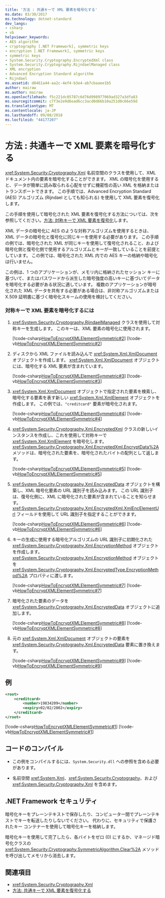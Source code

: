```yaml
---
title: '方法 : 共通キーで XML 要素を暗号化する'
ms.date: 03/30/2017
ms.technology: dotnet-standard
dev_langs:
- csharp
- vb
helpviewer_keywords:
- AES algorithm
- cryptography [.NET Framework], symmetric keys
- encryption [.NET Framework], symmetric keys
- symmetric keys
- System.Security.Cryptography.EncryptedXml class
- System.Security.Cryptography.RijndaelManaged class
- XML encryption
- Advanced Encryption Standard algorithm
- Rijndael
ms.assetid: d8461a44-aa2c-4ef4-b3e4-ab7cbaaee1b5
author: mairaw
ms.author: mairaw
ms.openlocfilehash: f5c221dc05787c6d76d998977069ad327a3dfa83
ms.sourcegitcommit: c7f3e2e9d6ead6cc3acd0d66b10a251d0c66e59d
ms.translationtype: MT
ms.contentlocale: ja-JP
ms.lasthandoff: 09/08/2018
ms.locfileid: "44177207"
---
```

# <a name="how-to-encrypt-xml-elements-with-symmetric-keys"></a>方法 : 共通キーで XML 要素を暗号化する
<xref:System.Security.Cryptography.Xml> 名前空間のクラスを使用して、XML ドキュメント内の要素を暗号化することができます。  XML の暗号化を使用すると、データが簡単に読み取られる心配をせずに機密性の高い XML を格納またはトランスポートできます。  この手順では、Advanced Encryption Standard (AES) アルゴリズム (Rijndael としても知られる) を使用して XML 要素を復号化します。  
  
 この手順を使用して暗号化された XML 要素を復号化する方法については、次を参照してください。[方法: 対称キーで XML 要素を復号化](../../../docs/standard/security/how-to-decrypt-xml-elements-with-symmetric-keys.md)します。  
  
 XML データの暗号化に AES のような対称アルゴリズムを使用するときは、XML データの暗号化と復号化に同じキーを使用する必要があります。  この手順の例では、暗号化された XML が同じキーを使用して復号化されること、および暗号化側と復号化側で使用するアルゴリズムとキーが一致していることを前提としています。  この例では、暗号化された XML 内での AES キーの格納や暗号化は行いません。  
  
 この例は、1 つのアプリケーションが、メモリ内に格納されたセッション キーに基づいて、またはパスワードから派生した暗号強度の高いキーに基づいてデータを暗号化する必要がある状況に適しています。  複数のアプリケーションが暗号化された XML データを共有する必要がある場合は、非対称アルゴリズムまたは X.509 証明書に基づく暗号化スキームの使用を検討してください。  
  
### <a name="to-encrypt-an-xml-element-with-a-symmetric-key"></a>対称キーで XML 要素を暗号化するには  
  
1.  <xref:System.Security.Cryptography.RijndaelManaged> クラスを使用して対称キーを生成します。  このキーは、XML 要素の暗号化に使用されます。  
  
     [!code-csharp[HowToEncryptXMLElementSymmetric#2](../../../samples/snippets/csharp/VS_Snippets_CLR/HowToEncryptXMLElementSymmetric/cs/sample.cs#2)]
     [!code-vb[HowToEncryptXMLElementSymmetric#2](../../../samples/snippets/visualbasic/VS_Snippets_CLR/HowToEncryptXMLElementSymmetric/vb/sample.vb#2)]  
  
2.  ディスクから XML ファイルを読み込んで <xref:System.Xml.XmlDocument> オブジェクトを作成します。  <xref:System.Xml.XmlDocument> オブジェクトには、暗号化する XML 要素が含まれています。  
  
     [!code-csharp[HowToEncryptXMLElementSymmetric#3](../../../samples/snippets/csharp/VS_Snippets_CLR/HowToEncryptXMLElementSymmetric/cs/sample.cs#3)]
     [!code-vb[HowToEncryptXMLElementSymmetric#3](../../../samples/snippets/visualbasic/VS_Snippets_CLR/HowToEncryptXMLElementSymmetric/vb/sample.vb#3)]  
  
3.  <xref:System.Xml.XmlDocument> オブジェクトで指定された要素を検索し、暗号化する要素を表す新しい <xref:System.Xml.XmlElement> オブジェクトを作成します。  この例では、`"creditcard"` 要素が暗号化されます。  
  
     [!code-csharp[HowToEncryptXMLElementSymmetric#4](../../../samples/snippets/csharp/VS_Snippets_CLR/HowToEncryptXMLElementSymmetric/cs/sample.cs#4)]
     [!code-vb[HowToEncryptXMLElementSymmetric#4](../../../samples/snippets/visualbasic/VS_Snippets_CLR/HowToEncryptXMLElementSymmetric/vb/sample.vb#4)]  
  
4.  <xref:System.Security.Cryptography.Xml.EncryptedXml> クラスの新しいインスタンスを作成し、これを使用して対称キーで <xref:System.Xml.XmlElement> を暗号化します。  <xref:System.Security.Cryptography.Xml.EncryptedXml.EncryptData%2A> メソッドは、暗号化された要素を、暗号化されたバイトの配列として返します。  
  
     [!code-csharp[HowToEncryptXMLElementSymmetric#5](../../../samples/snippets/csharp/VS_Snippets_CLR/HowToEncryptXMLElementSymmetric/cs/sample.cs#5)]
     [!code-vb[HowToEncryptXMLElementSymmetric#5](../../../samples/snippets/visualbasic/VS_Snippets_CLR/HowToEncryptXMLElementSymmetric/vb/sample.vb#5)]  
  
5.  <xref:System.Security.Cryptography.Xml.EncryptedData> オブジェクトを構築し、XML 暗号化要素の URL 識別子を読み込みます。  この URL 識別子は、復号化側に、XML に暗号化された要素が含まれていることを知らせます。  <xref:System.Security.Cryptography.Xml.EncryptedXml.XmlEncElementUrl> フィールドを使用して URL 識別子を指定することができます。  
  
     [!code-csharp[HowToEncryptXMLElementSymmetric#6](../../../samples/snippets/csharp/VS_Snippets_CLR/HowToEncryptXMLElementSymmetric/cs/sample.cs#6)]
     [!code-vb[HowToEncryptXMLElementSymmetric#6](../../../samples/snippets/visualbasic/VS_Snippets_CLR/HowToEncryptXMLElementSymmetric/vb/sample.vb#6)]  
  
6.  キーの生成に使用する暗号化アルゴリズムの URL 識別子に初期化された <xref:System.Security.Cryptography.Xml.EncryptionMethod> オブジェクトを作成します。  <xref:System.Security.Cryptography.Xml.EncryptionMethod> オブジェクトを <xref:System.Security.Cryptography.Xml.EncryptedType.EncryptionMethod%2A> プロパティに渡します。  
  
     [!code-csharp[HowToEncryptXMLElementSymmetric#7](../../../samples/snippets/csharp/VS_Snippets_CLR/HowToEncryptXMLElementSymmetric/cs/sample.cs#7)]
     [!code-vb[HowToEncryptXMLElementSymmetric#7](../../../samples/snippets/visualbasic/VS_Snippets_CLR/HowToEncryptXMLElementSymmetric/vb/sample.vb#7)]  
  
7.  暗号化された要素のデータを <xref:System.Security.Cryptography.Xml.EncryptedData> オブジェクトに追加します。  
  
     [!code-csharp[HowToEncryptXMLElementSymmetric#8](../../../samples/snippets/csharp/VS_Snippets_CLR/HowToEncryptXMLElementSymmetric/cs/sample.cs#8)]
     [!code-vb[HowToEncryptXMLElementSymmetric#8](../../../samples/snippets/visualbasic/VS_Snippets_CLR/HowToEncryptXMLElementSymmetric/vb/sample.vb#8)]  
  
8.  元の <xref:System.Xml.XmlDocument> オブジェクトの要素を <xref:System.Security.Cryptography.Xml.EncryptedData> 要素に置き換えます。  
  
     [!code-csharp[HowToEncryptXMLElementSymmetric#9](../../../samples/snippets/csharp/VS_Snippets_CLR/HowToEncryptXMLElementSymmetric/cs/sample.cs#9)]
     [!code-vb[HowToEncryptXMLElementSymmetric#9](../../../samples/snippets/visualbasic/VS_Snippets_CLR/HowToEncryptXMLElementSymmetric/vb/sample.vb#9)]  
  
## <a name="example"></a>例  
  
```xml  
<root>  
    <creditcard>  
        <number>19834209</number>  
        <expiry>02/02/2002</expiry>  
    </creditcard>  
</root>  
```  
  
 [!code-csharp[HowToEncryptXMLElementSymmetric#1](../../../samples/snippets/csharp/VS_Snippets_CLR/HowToEncryptXMLElementSymmetric/cs/sample.cs#1)]
 [!code-vb[HowToEncryptXMLElementSymmetric#1](../../../samples/snippets/visualbasic/VS_Snippets_CLR/HowToEncryptXMLElementSymmetric/vb/sample.vb#1)]  
  
## <a name="compiling-the-code"></a>コードのコンパイル  
  
-   この例をコンパイルするには、`System.Security.dll` への参照を含める必要があります。  
  
-   名前空間 <xref:System.Xml>、<xref:System.Security.Cryptography>、および <xref:System.Security.Cryptography.Xml> を含めます。  
  
## <a name="net-framework-security"></a>.NET Framework セキュリティ  
 暗号化キーをプレーンテキストで保存したり、コンピューター間でプレーンテキストでキーを転送したりしないでください。  代わりに、セキュリティで保護されたキー コンテナーを使用して暗号化キーを格納します。  
  
 暗号化キーを使用して完了したら、各バイトをゼロ (0) にするか、マネージド暗号化クラスの <xref:System.Security.Cryptography.SymmetricAlgorithm.Clear%2A> メソッドを呼び出してメモリから消去します。  
  
## <a name="see-also"></a>関連項目

- <xref:System.Security.Cryptography.Xml>  
- [方法: 共通キーで XML 要素を復号化する](../../../docs/standard/security/how-to-decrypt-xml-elements-with-symmetric-keys.md)

